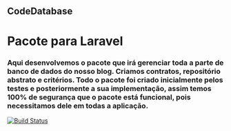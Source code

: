 ## CodeDatabase
# Pacote para Laravel


### Aqui desenvolvemos o pacote que irá gerenciar toda a parte de banco de dados do nosso blog. Criamos contratos, repositório abstrato e critérios. Todo o pacote foi criado inicialmente pelos testes e posteriormente a sua implementação, assim temos 100% de segurança que o pacote está funcional, pois necessitamos dele em todas a aplicação.

[![Build Status](https://travis-ci.org/schenato/code-database.svg?branch=master)](https://travis-ci.org/schenato/code-database)
